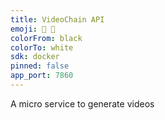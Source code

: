 ```yaml
---
title: VideoChain API
emoji: 🎥 🔗
colorFrom: black
colorTo: white
sdk: docker
pinned: false
app_port: 7860
---
```


A micro service to generate videos
